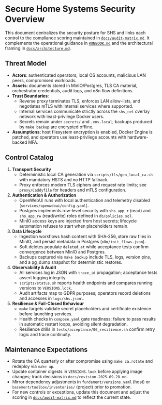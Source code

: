 # Secure Home Systems Security Overview

This document centralizes the security posture for SHS and links each control to the compliance scoring maintained in [`docs/audit-matrix.md`](docs/audit-matrix.md). It complements the operational guidance in [`RUNBOOK.md`](RUNBOOK.md) and the architectural framing in [`docs/architecture.md`](docs/architecture.md).

## Threat Model
- **Actors**: authenticated operators, local OS accounts, malicious LAN peers, compromised workloads.
- **Assets**: documents stored in MinIO/Postgres, TLS CA material, orchestrator credentials, audit logs, and n8n flow definitions.
- **Trust Boundaries**:
  - Reverse proxy terminates TLS, enforces LAN allow-lists, and negotiates mTLS with internal services where supported.
  - Internal services communicate strictly across the `shs_net` overlay network with least-privilege Docker users.
  - Secrets remain under `secrets/` and `.env.local`; backups produced by `make backup` are encrypted offline.
- **Assumptions**: host filesystem encryption is enabled, Docker Engine is patched, and operators use least-privilege accounts with hardware-backed MFA.

## Control Catalog
1. **Transport Security**
    - Deterministic local CA generation via `scripts/tls/gen_local_ca.sh` with mandatory HSTS and no HTTP fallback.
    - Proxy enforces modern TLS ciphers and request rate limits; see `proxy/Caddyfile` for headers and mTLS configuration.
2. **Authentication & Authorization**
    - OpenWebUI runs with local authentication and telemetry disabled (`services/openwebui/config.yaml`).
    - Postgres implements row-level security with `shs_app_r` (read) and `shs_app_rw` (read/write) roles defined in `db/policies.sql`.
    - MinIO access keys are injected from host secrets; lifecycle automation refuses to start when placeholders remain.
3. **Data Lifecycle**
    - Ingestion workflows hash content with SHA-256, store raw files in MinIO, and persist metadata in Postgres (`n8n/init_flows.json`).
    - Soft deletes populate `deleted_at` while acceptance tests confirm convergence between MinIO and Postgres.
    - Backups captured via `make backup` include TLS, logs, version pins, and a pg_dump snapshot for deterministic restores.
4. **Observability & Audit**
    - All services log in JSON with `trace_id` propagation; acceptance tests assert logging integrity.
    - `scripts/status.sh` reports health endpoints and compares running versions to `VERSIONS.lock`.
    - Audit artifacts map to GDPR purposes; operators record deletions and accesses in `logs/shs.jsonl`.
5. **Resilience & Fail-Closed Behaviour**
    - `make` targets validate secret placeholders and certificate existence before launching services.
    - Health checks in `compose.yaml` gate readiness; failure to pass results in automatic restart loops, avoiding silent degradation.
    - Resilience drills in `tests/acceptance/06_resilience.sh` confirm retry logic and trace continuity.

## Maintenance Expectations
- Rotate the CA quarterly or after compromise using `make ca.rotate` and redeploy via `make up`.
- Update container digests in `VERSIONS.lock` before applying image changes; track decisions in `docs/revision-2025-09-28.md`.
- Mirror dependency adjustments in `fundament/versions.yaml` (host) or `basement/toolbox/inventories/` (project) prior to promotion.
- For new controls or exceptions, update this document and adjust the scoring in [`docs/audit-matrix.md`](docs/audit-matrix.md) to reflect the current state.
